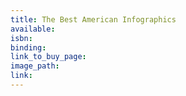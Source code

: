 ```yaml
---
title: The Best American Infographics
available:
isbn:
binding:
link_to_buy_page:
image_path:
link:
---
```

